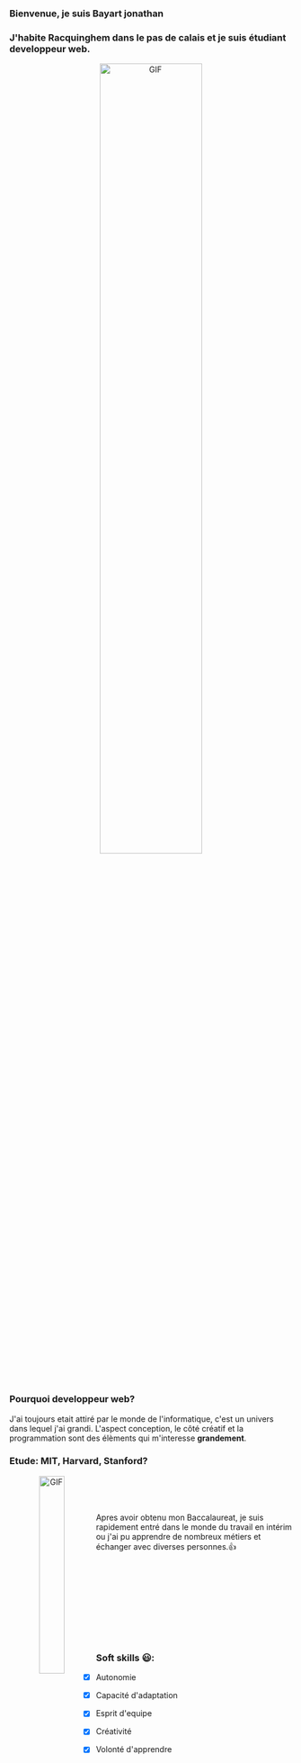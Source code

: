 ### Bienvenue, je suis Bayart jonathan

### J'habite Racquinghem dans le pas de calais et je suis étudiant developpeur web.

<p align="center">
  <img align="center" width="60%" alt="GIF" src="https://media.giphy.com/media/WvSjK3P8hqGA9AaUgt/giphy.gif"/>
</p>

### Pourquoi developpeur web?
J'ai toujours etait attiré par le monde de l'informatique, c'est un univers dans lequel j'ai grandi. L'aspect conception, le côté créatif et la programmation sont des élèments qui m'interesse **grandement**.

### Etude: MIT, Harvard, Stanford?

<p align="center">
  <img align="left" width="30%" alt="GIF" src="https://media.giphy.com/media/mMT7dTihUIewVhpiUC/giphy.gif"/><br><br><br>
  
  Apres avoir obtenu mon Baccalaureat, je suis rapidement entré dans le monde du travail en intérim ou j'ai pu apprendre de nombreux métiers et échanger avec diverses personnes.:+1:
</p>
<br><br><br><br><br><br><br><br>


### Soft skills 😃:
- [x] Autonomie
- [x] Capacité d'adaptation
- [x] Esprit d'equipe
- [x] Créativité
- [x] Volonté d'apprendre





